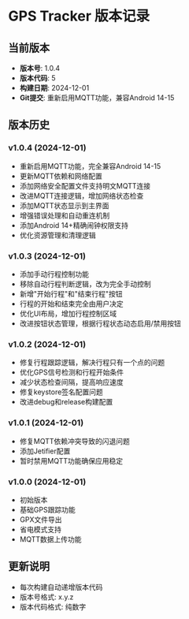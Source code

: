 # GPS Tracker 版本记录

## 当前版本
- **版本号**: 1.0.4
- **版本代码**: 5
- **构建日期**: 2024-12-01
- **Git提交**: 重新启用MQTT功能，兼容Android 14-15

## 版本历史

### v1.0.4 (2024-12-01)
- 重新启用MQTT功能，完全兼容Android 14-15
- 更新MQTT依赖和网络配置
- 添加网络安全配置文件支持明文MQTT连接
- 改进MQTT连接逻辑，增加网络状态检查
- 添加MQTT状态显示到主界面
- 增强错误处理和自动重连机制
- 添加Android 14+精确闹钟权限支持
- 优化资源管理和清理逻辑

### v1.0.3 (2024-12-01)
- 添加手动行程控制功能
- 移除自动行程判断逻辑，改为完全手动控制
- 新增"开始行程"和"结束行程"按钮
- 行程的开始和结束完全由用户决定
- 优化UI布局，增加行程控制区域
- 改进按钮状态管理，根据行程状态动态启用/禁用按钮

### v1.0.2 (2024-12-01)
- 修复行程跟踪逻辑，解决行程只有一个点的问题
- 优化GPS信号检测和行程开始条件
- 减少状态检查间隔，提高响应速度
- 修复keystore签名配置问题
- 改进debug和release构建配置

### v1.0.1 (2024-12-01)
- 修复MQTT依赖冲突导致的闪退问题
- 添加Jetifier配置
- 暂时禁用MQTT功能确保应用稳定

### v1.0.0 (2024-12-01)
- 初始版本
- 基础GPS跟踪功能
- GPX文件导出
- 省电模式支持
- MQTT数据上传功能

## 更新说明
- 每次构建自动递增版本代码
- 版本号格式: x.y.z
- 版本代码格式: 纯数字

